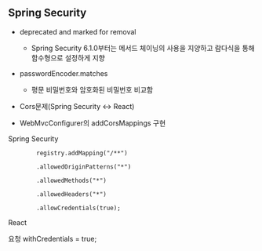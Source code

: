 
## Spring Security
- deprecated and marked for removal

  - Spring Security 6.1.0부터는 메서드 체이닝의 사용을 지양하고 람다식을 통해 함수형으로 설정하게 지향

- passwordEncoder.matches

  - 평문 비밀번호와 암호화된 비밀번호 비교함

-  Cors문제(Spring Security <-> React)

  - WebMvcConfigurer의 addCorsMappings 구현

  Spring Security
  
            registry.addMapping("/**")
  
            .allowedOriginPatterns("*")
            
            .allowedMethods("*")
            
            .allowedHeaders("*")
            
            .allowCredentials(true);

  
React

요청
            withCredentials = true;
